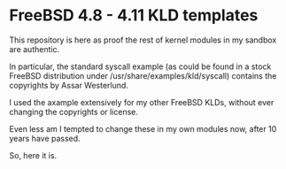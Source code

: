 # FreeBSD 4.8 - 4.11 KLD templates

This repository is here as proof the rest of kernel modules in my sandbox
are authentic.

In particular, the standard syscall example (as could be found in a stock FreeBSD
distribution under /usr/share/examples/kld/syscall) contains the copyrights by 
 Assar Westerlund.

I used the axample extensively for my other FreeBSD KLDs, without ever changing
the copyrights or license.

Even less am I tempted to change these in my own modules now, after 10 years have passed.

So, here it is.
